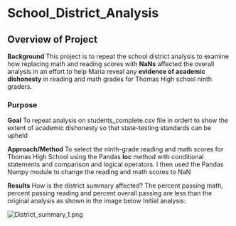 # School_District_Analysis
## Overview of Project
**Background**
This project is to repeat the school district analysis to examine how replacing math and reading scores with **NaNs** affected the overall analysis in an effort to help Maria reveal any **evidence of academic dishonesty** in reading and math grades for Thomas High school ninth graders.

### Purpose
**Goal**
To repeat analysis on students_complete.csv file in ordert to show the extent of academic dishonesty so that state-testing standards can be upheld

**Approach/Method**
To select the ninth-grade reading and math scores for Thomas High School using the Pandas **loc** method with conditional statements and comparison and logical operators. I then used the Pandas Numpy module to change the reading and math scores to NaN

**Results**
How is the district summary affected?
The percent passing math, percent passing reading and percent overall passing are less than the original analysis as shown in the image below
Initial analysis: 

![District_summary_1.png](/Users/funmi-macbook/Desktop/District_summary_1.png)








